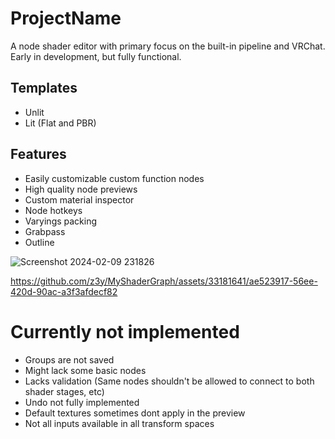 # ProjectName
A node shader editor with primary focus on the built-in pipeline and VRChat. Early in development, but fully functional.

## Templates
- Unlit
- Lit (Flat and PBR)

## Features
- Easily customizable custom function nodes
- High quality node previews
- Custom material inspector
- Node hotkeys
- Varyings packing
- Grabpass
- Outline


![Screenshot 2024-02-09 231826](https://github.com/z3y/MyShaderGraph/assets/33181641/f94a7774-2273-48e5-835c-8ddad39d4983)

https://github.com/z3y/MyShaderGraph/assets/33181641/ae523917-56ee-420d-90ac-a3f3afdecf82

# Currently not implemented
- Groups are not saved
- Might lack some basic nodes
- Lacks validation (Same nodes shouldn't be allowed to connect to both shader stages, etc)
- Undo not fully implemented
- Default textures sometimes dont apply in the preview
- Not all inputs available in all transform spaces
